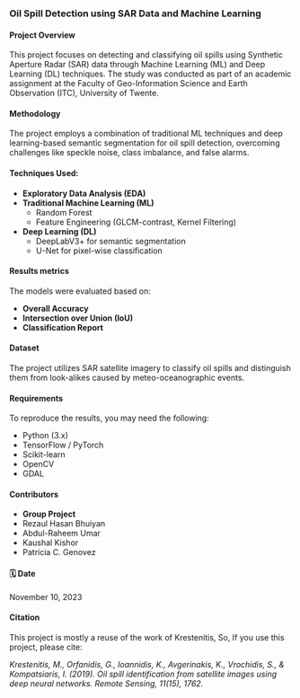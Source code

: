 ### Oil Spill Detection using SAR Data and Machine Learning

####  Project Overview

This project focuses on detecting and classifying oil spills using Synthetic Aperture Radar (SAR) data through Machine Learning (ML) and Deep Learning (DL) techniques. The study was conducted as part of an academic assignment at the Faculty of Geo-Information Science and Earth Observation (ITC), University of Twente.

####  Methodology

The project employs a combination of traditional ML techniques and deep learning-based semantic segmentation for oil spill detection, overcoming challenges like speckle noise, class imbalance, and false alarms.

####  Techniques Used:

- **Exploratory Data Analysis (EDA)**
- **Traditional Machine Learning (ML)**
  - Random Forest
  - Feature Engineering (GLCM-contrast, Kernel Filtering)
- **Deep Learning (DL)**
  - DeepLabV3+ for semantic segmentation
  - U-Net for pixel-wise classification

####  Results metrics

The models were evaluated based on:

- **Overall Accuracy**
- **Intersection over Union (IoU)**
- **Classification Report**

#### Dataset

The project utilizes SAR satellite imagery to classify oil spills and distinguish them from look-alikes caused by meteo-oceanographic events.

#### Requirements

To reproduce the results, you may need the following:

- Python (3.x)
- TensorFlow / PyTorch
- Scikit-learn
- OpenCV
- GDAL

#### Contributors

- **Group Project**
- Rezaul Hasan Bhuiyan
- Abdul-Raheem Umar
- Kaushal Kishor
- Patrícia C. Genovez

#### 🗓 Date

November 10, 2023

#### Citation
This project is mostly a reuse of the work of Krestenitis, So,
If you use this project, please cite:

*Krestenitis, M., Orfanidis, G., Ioannidis, K., Avgerinakis, K., Vrochidis, S., & Kompatsiaris, I. (2019). Oil spill identification from satellite images using deep neural networks. Remote Sensing, 11(15), 1762.*
